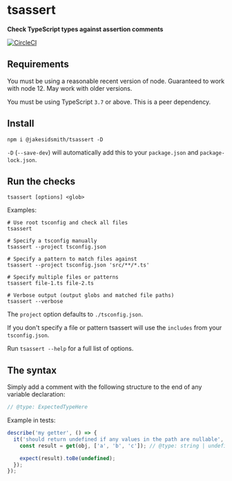 # tsassert

**Check TypeScript types against assertion comments**

[![CircleCI](https://circleci.com/gh/JakeSidSmith/tsassert.svg?style=svg)](https://circleci.com/gh/JakeSidSmith/tsassert)

## Requirements

You must be using a reasonable recent version of node. Guaranteed to work with node 12. May work with older versions.

You must be using TypeScript `3.7` or above. This is a peer dependency.

## Install

```shell
npm i @jakesidsmith/tsassert -D
```

`-D` (`--save-dev`) will automatically add this to your `package.json` and `package-lock.json`.

## Run the checks

```shell
tsassert [options] <glob>
```

Examples:

```shell
# Use root tsconfig and check all files
tsassert

# Specify a tsconfig manually
tsassert --project tsconfig.json

# Specify a pattern to match files against
tsassert --project tsconfig.json 'src/**/*.ts'

# Specify multiple files or patterns
tsassert file-1.ts file-2.ts

# Verbose output (output globs and matched file paths)
tsassert --verbose
```

The `project` option defaults to `./tsconfig.json`.

If you don't specify a file or pattern tsassert will use the `includes` from your `tsconfig.json`.

Run `tsassert --help` for a full list of options.

## The syntax

Simply add a comment with the following structure to the end of any variable declaration:

```ts
// @type: ExpectedTypeHere
```

Example in tests:

```ts
describe('my getter', () => {
  it('should return undefined if any values in the path are nullable', () => {
    const result = get(obj, ['a', 'b', 'c']); // @type: string | undefined

    expect(result).toBe(undefined);
  });
});
```
